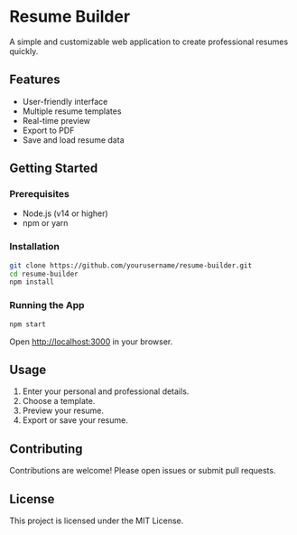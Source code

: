 # Resume Builder

A simple and customizable web application to create professional resumes quickly.

## Features

- User-friendly interface
- Multiple resume templates
- Real-time preview
- Export to PDF
- Save and load resume data

## Getting Started

### Prerequisites

- Node.js (v14 or higher)
- npm or yarn

### Installation

```bash
git clone https://github.com/yourusername/resume-builder.git
cd resume-builder
npm install
```

### Running the App

```bash
npm start
```

Open [http://localhost:3000](http://localhost:3000) in your browser.

## Usage

1. Enter your personal and professional details.
2. Choose a template.
3. Preview your resume.
4. Export or save your resume.

## Contributing

Contributions are welcome! Please open issues or submit pull requests.

## License

This project is licensed under the MIT License.